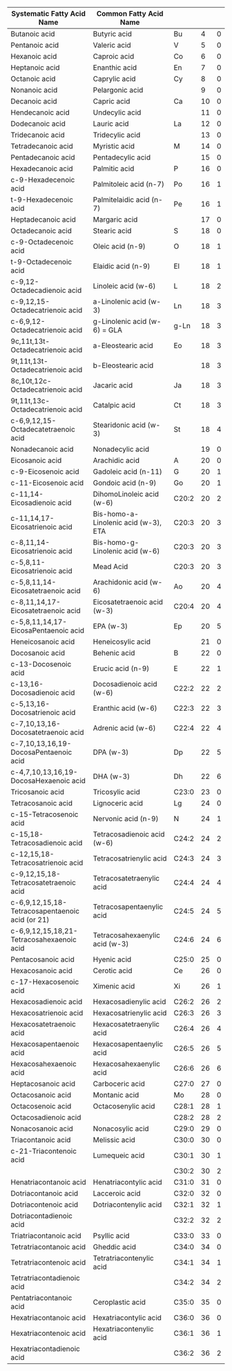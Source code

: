 | Systematic Fatty Acid Name                      | Common Fatty Acid Name               |       |    |   |
|-------------------------------------------------|--------------------------------------|-------|----|---|
| Butanoic acid                                   | Butyric acid                         | Bu    | 4  | 0 |
| Pentanoic acid                                  | Valeric acid                         | V     | 5  | 0 |
| Hexanoic acid                                   | Caproic acid                         | Co    | 6  | 0 |
| Heptanoic acid                                  | Enanthic acid                        | En    | 7  | 0 |
| Octanoic acid                                   | Caprylic acid                        | Cy    | 8  | 0 |
| Nonanoic acid                                   | Pelargonic acid                      |       | 9  | 0 |
| Decanoic acid                                   | Capric acid                          | Ca    | 10 | 0 |
| Hendecanoic acid                                | Undecylic acid                       |       | 11 | 0 |
| Dodecanoic acid                                 | Lauric acid                          | La    | 12 | 0 |
| Tridecanoic acid                                | Tridecylic acid                      |       | 13 | 0 |
| Tetradecanoic acid                              | Myristic acid                        | M     | 14 | 0 |
| Pentadecanoic acid                              | Pentadecylic acid                    |       | 15 | 0 |
| Hexadecanoic acid                               | Palmitic acid                        | P     | 16 | 0 |
| c-9-Hexadecenoic acid                           | Palmitoleic acid (n-7)               | Po    | 16 | 1 |
| t-9-Hexadecenoic acid                           | Palmitelaidic acid (n-7)             | Pe    | 16 | 1 |
| Heptadecanoic acid                              | Margaric acid                        |       | 17 | 0 |
| Octadecanoic acid                               | Stearic acid                         | S     | 18 | 0 |
| c-9-Octadecenoic acid                           | Oleic acid (n-9)                     | O     | 18 | 1 |
| t-9-Octadecenoic acid                           | Elaidic acid (n-9)                   | El    | 18 | 1 |
| c-9,12-Octadecadienoic acid                     | Linoleic acid (w-6)                  | L     | 18 | 2 |
| c-9,12,15-Octadecatrienoic acid                 | a-Linolenic acid (w-3)               | Ln    | 18 | 3 |
| c-6,9,12-Octadecatrienoic acid                  | g-Linolenic acid (w-6)  =  GLA       | g-Ln  | 18 | 3 |
| 9c,11t,13t-Octadecatrienoic  acid               | a-Eleostearic acid                   | Eo    | 18 | 3 |
| 9t,11t,13t-Octadecatrienoic  acid               | b-Eleostearic acid                   |       | 18 | 3 |
| 8c,10t,12c-Octadecatrienoic  acid               | Jacaric acid                         | Ja    | 18 | 3 |
| 9t,11t,13c-Octadecatrienoic  acid               | Catalpic acid                        | Ct    | 18 | 3 |
| c-6,9,12,15-Octadecatetraenoic acid             | Stearidonic acid (w-3)               | St    | 18 | 4 |
| Nonadecanoic acid                               | Nonadecylic acid                     |       | 19 | 0 |
| Eicosanoic acid                                 | Arachidic acid                       | A     | 20 | 0 |
| c-9-Eicosenoic acid                             | Gadoleic acid (n-11)                 | G     | 20 | 1 |
| c-11-Eicosenoic acid                            | Gondoic acid (n-9)                   | Go    | 20 | 1 |
| c-11,14-Eicosadienoic acid                      | DihomoLinoleic acid (w-6)            | C20:2 | 20 | 2 |
| c-11,14,17-Eicosatrienoic acid                  | Bis-homo-a-Linolenic acid (w-3), ETA | C20:3 | 20 | 3 |
| c-8,11,14-Eicosatrienoic acid                   | Bis-homo-g-Linolenic acid (w-6)      | C20:3 | 20 | 3 |
| c-5,8,11-Eicosatrienoic acid                    | Mead Acid                            | C20:3 | 20 | 3 |
| c-5,8,11,14-Eicosatetraenoic acid               | Arachidonic acid (w-6)               | Ao    | 20 | 4 |
| c-8,11,14,17-Eicosatetraenoic acid              | Eicosatetraenoic acid (w-3)          | C20:4 | 20 | 4 |
| c-5,8,11,14,17-EicosaPentaenoic acid            | EPA  (w-3)                           | Ep    | 20 | 5 |
| Heneicosanoic acid                              | Heneicosylic acid                    |       | 21 | 0 |
| Docosanoic acid                                 | Behenic acid                         | B     | 22 | 0 |
| c-13-Docosenoic acid                            | Erucic acid (n-9)                    | E     | 22 | 1 |
| c-13,16-Docosadienoic acid                      | Docosadienoic acid (w-6)             | C22:2 | 22 | 2 |
| c-5,13,16-Docosatrienoic acid                   | Eranthic acid (w-6)                  | C22:3 | 22 | 3 |
| c-7,10,13,16-Docosatetraenoic acid              | Adrenic acid (w-6)                   | C22:4 | 22 | 4 |
| c-7,10,13,16,19-DocosaPentaenoic acid           | DPA (w-3)                            | Dp    | 22 | 5 |
| c-4,7,10,13,16,19-DocosaHexaenoic acid          | DHA (w-3)                            | Dh    | 22 | 6 |
| Tricosanoic acid                                | Tricosylic acid                      | C23:0 | 23 | 0 |
| Tetracosanoic acid                              | Lignoceric acid                      | Lg    | 24 | 0 |
| c-15-Tetracosenoic acid                         | Nervonic acid (n-9)                  | N     | 24 | 1 |
| c-15,18-Tetracosadienoic acid                   | Tetracosadienoic acid (w-6)          | C24:2 | 24 | 2 |
| c-12,15,18-Tetracosatrienoic acid               | Tetracosatrienylic acid              | C24:3 | 24 | 3 |
| c-9,12,15,18-Tetracosatetraenoic acid           | Tetracosatetraenylic acid            | C24:4 | 24 | 4 |
| c-6,9,12,15,18-Tetracosapentaenoic acid (or 21) | Tetracosapentaenylic acid            | C24:5 | 24 | 5 |
| c-6,9,12,15,18,21-Tetracosahexaenoic acid       | Tetracosahexaenylic acid (w-3)       | C24:6 | 24 | 6 |
| Pentacosanoic acid                              | Hyenic acid                          | C25:0 | 25 | 0 |
| Hexacosanoic acid                               | Cerotic acid                         | Ce    | 26 | 0 |
| c-17-Hexacosenoic acid                          | Ximenic acid                         | Xi    | 26 | 1 |
| Hexacosadienoic acid                            | Hexacosadienylic acid                | C26:2 | 26 | 2 |
| Hexacosatrienoic acid                           | Hexacosatrienylic acid               | C26:3 | 26 | 3 |
| Hexacosatetraenoic acid                         | Hexacosatetraenylic acid             | C26:4 | 26 | 4 |
| Hexacosapentaenoic acid                         | Hexacosapentaenylic acid             | C26:5 | 26 | 5 |
| Hexacosahexaenoic acid                          | Hexacosahexaenylic acid              | C26:6 | 26 | 6 |
| Heptacosanoic acid                              | Carboceric acid                      | C27:0 | 27 | 0 |
| Octacosanoic acid                               | Montanic acid                        | Mo    | 28 | 0 |
| Octacosenoic acid                               | Octacosenylic acid                   | C28:1 | 28 | 1 |
| Octacosadienoic acid                            |                                      | C28:2 | 28 | 2 |
| Nonacosanoic acid                               | Nonacosylic acid                     | C29:0 | 29 | 0 |
| Triacontanoic acid                              | Melissic acid                        | C30:0 | 30 | 0 |
| c-21-Triacontenoic acid                         | Lumequeic acid                       | C30:1 | 30 | 1 |
|                                                 |                                      | C30:2 | 30 | 2 |
| Henatriacontanoic acid                          | Henatriacontylic acid                | C31:0 | 31 | 0 |
| Dotriacontanoic acid                            | Lacceroic acid                       | C32:0 | 32 | 0 |
| Dotriacontenoic acid                            | Dotriacontenylic acid                | C32:1 | 32 | 1 |
| Dotriacontadienoic acid                         |                                      | C32:2 | 32 | 2 |
| Triatriacontanoic acid                          | Psyllic acid                         | C33:0 | 33 | 0 |
| Tetratriacontanoic acid                         | Gheddic acid                         | C34:0 | 34 | 0 |
| Tetratriacontenoic acid                         | Tetratriacontenylic acid             | C34:1 | 34 | 1 |
| Tetratriacontadienoic acid                      |                                      | C34:2 | 34 | 2 |
| Pentatriacontanoic acid                         | Ceroplastic acid                     | C35:0 | 35 | 0 |
| Hexatriacontanoic acid                          | Hexatriacontylic acid                | C36:0 | 36 | 0 |
| Hexatriacontenoic acid                          | Hexatriacontenylic acid              | C36:1 | 36 | 1 |
| Hexatriacontadienoic acid                       |                                      | C36:2 | 36 | 2 |
